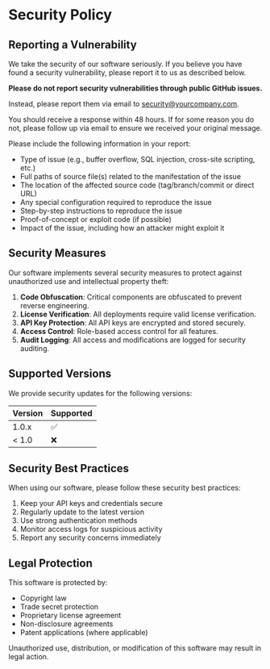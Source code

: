# Security Policy

## Reporting a Vulnerability

We take the security of our software seriously. If you believe you have found a security vulnerability, please report it to us as described below.

**Please do not report security vulnerabilities through public GitHub issues.**

Instead, please report them via email to [security@yourcompany.com](mailto:security@yourcompany.com).

You should receive a response within 48 hours. If for some reason you do not, please follow up via email to ensure we received your original message.

Please include the following information in your report:
- Type of issue (e.g., buffer overflow, SQL injection, cross-site scripting, etc.)
- Full paths of source file(s) related to the manifestation of the issue
- The location of the affected source code (tag/branch/commit or direct URL)
- Any special configuration required to reproduce the issue
- Step-by-step instructions to reproduce the issue
- Proof-of-concept or exploit code (if possible)
- Impact of the issue, including how an attacker might exploit it

## Security Measures

Our software implements several security measures to protect against unauthorized use and intellectual property theft:

1. **Code Obfuscation**: Critical components are obfuscated to prevent reverse engineering.
2. **License Verification**: All deployments require valid license verification.
3. **API Key Protection**: All API keys are encrypted and stored securely.
4. **Access Control**: Role-based access control for all features.
5. **Audit Logging**: All access and modifications are logged for security auditing.

## Supported Versions

We provide security updates for the following versions:

| Version | Supported          |
| ------- | ------------------ |
| 1.0.x   | :white_check_mark: |
| < 1.0   | :x:                |

## Security Best Practices

When using our software, please follow these security best practices:

1. Keep your API keys and credentials secure
2. Regularly update to the latest version
3. Use strong authentication methods
4. Monitor access logs for suspicious activity
5. Report any security concerns immediately

## Legal Protection

This software is protected by:
- Copyright law
- Trade secret protection
- Proprietary license agreement
- Non-disclosure agreements
- Patent applications (where applicable)

Unauthorized use, distribution, or modification of this software may result in legal action. 